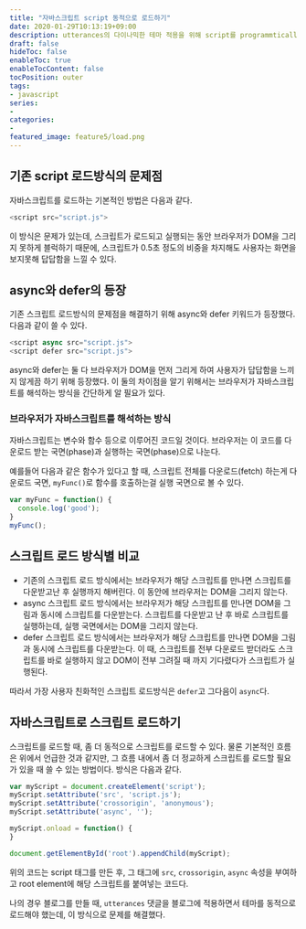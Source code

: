 ```yaml
---
title: "자바스크립트 script 동적으로 로드하기"
date: 2020-01-29T10:13:19+09:00
description: utterances의 다이나믹한 테마 적용을 위해 script를 programmtically 로드해 보자.
draft: false
hideToc: false
enableToc: true
enableTocContent: false
tocPosition: outer
tags:
- javascript
series:
-
categories:
-
featured_image: feature5/load.png
---
```


## 기존 script 로드방식의 문제점

자바스크립트를 로드하는 기본적인 방법은 다음과 같다.

```javascript
<script src="script.js">
```

이 방식은 문제가 있는데, 스크립트가 로드되고 실행되는 동안 브라우저가 DOM을 그리지 못하게 블럭하기 때문에, 스크립트가 0.5초 정도의 비중을 차지해도 사용자는 화면을 보지못해 답답함을 느낄 수 있다.

## async와 defer의 등장

기존 스크립트 로드방식의 문제점을 해결하기 위해 async와 defer 키워드가 등장했다. 다음과 같이 쓸 수 있다.

```javascript
<script async src="script.js">
<script defer src="script.js">
```

async와 defer는 둘 다 브라우저가 DOM을 먼저 그리게 하여 사용자가 답답함을 느끼지 않게끔 하기 위해 등장했다. 이 둘의 차이점을 알기 위해서는 브라우저가 자바스크립트를 해석하는 방식을 간단하게 알 필요가 있다.

### 브라우저가 자바스크립트를 해석하는 방식

자바스크립트는 변수와 함수 등으로 이루어진 코드일 것이다. 브라우저는 이 코드를 다운로드 받는 국면(phase)과 실행하는 국면(phase)으로 나눈다.

예를들어 다음과 같은 함수가 있다고 할 때, 스크립트 전체를 다운로드(fetch) 하는게 다운로드 국면, `myFunc()`로 함수를 호출하는걸 실행 국면으로 볼 수 있다.

```javascript
var myFunc = function() {
  console.log('good');
}
myFunc();
```

## 스크립트 로드 방식별 비교

- 기존의 스크립트 로드 방식에서는 브라우저가 해당 스크립트를 만나면 스크립트를 다운받고난 후 실행까지 해버린다. 이 동안에 브라우저는 DOM을 그리지 않는다.
- async 스크립트 로드 방식에서는 브라우저가 해당 스크립트를 만나면 DOM을 그림과 동시에 스크립트를 다운받는다. 스크립트를 다운받고 난 후 바로 스크립트를 실행하는데, 실행 국면에서는 DOM을 그리지 않는다.
- defer 스크립트 로드 방식에서는 브라우저가 해당 스크립트를 만나면 DOM을 그림과 동시에 스크립트를 다운받는다. 이 때, 스크립트를 전부 다운로드 받더라도 스크립트를 바로 실행하지 않고 DOM이 전부 그려질 때 까지 기다렸다가 스크립트가 실행된다.

따라서 가장 사용자 친화적인 스크립트 로드방식은 `defer`고 그다음이 `async`다.

## 자바스크립트로 스크립트 로드하기

스크립트를 로드할 때, 좀 더 동적으로 스크립트를 로드할 수 있다. 물론 기본적인 흐름은 위에서 언급한 것과 같지만, 그 흐름 내에서 좀 더 정교하게 스크립트를 로드할 필요가 있을 때 쓸 수 있는 방법이다. 방식은 다음과 같다.

```javascript
var myScript = document.createElement('script');
myScript.setAttribute('src', 'script.js');
myScript.setAttribute('crossorigin', 'anonymous');
myScript.setAttribute('async', '');

myScript.onload = function() {
}

document.getElementById('root').appendChild(myScript);
```

위의 코드는 script 태그를 만든 후, 그 태그에 `src`, `crossorigin`, `async` 속성을 부여하고 root element에 해당 스크립트를 붙여넣는 코드다.

나의 경우 블로그를 만들 때, `utterances` 댓글을 블로그에 적용하면서 테마를 동적으로 로드해야 했는데, 이 방식으로 문제를 해결했다.
